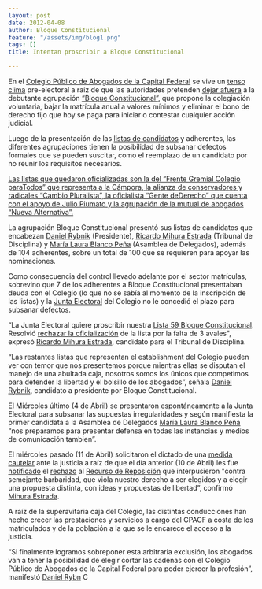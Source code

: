 ```yaml
---
layout: post
date: 2012-04-08
author: Bloque Constitucional
feature: "/assets/img/blog1.png"
tags: []
title: Intentan proscribir a Bloque Constitucional

---
```

En el [Colegio Público de Abogados de la Capital Federal](http://www.cpacf.org.ar/) se vive un [tenso](http://diariojudicial.com/noticias/En-sus-marcas-listos...-20120405-0010.html) [clima](http://www.diariopym.com.ar/notaprima.asp?iden=12738) pre-electoral a raíz de que las autoridades pretenden [dejar afuera](http://politicaymunicipios.com.ar/notaprima.asp?iden=1994801) a la debutante agrupación [“Bloque Constitucional”](http://www.bloqueconstitucional.org/2012/03/elecciones-cpacf-2442012.html), que propone la colegiación voluntaria, bajar la matrícula anual a valores mínimos y eliminar el bono de derecho fijo que hoy se paga para iniciar o contestar cualquier acción judicial.

Luego de la presentación de las [listas de candidatos](http://www.bloqueconstitucional.org/2012/03/candidatos-para-integrar-el.html) y adherentes, las diferentes agrupaciones tienen la posibilidad de subsanar defectos formales que se pueden suscitar, como el reemplazo de un candidato por no reunir los requisitos necesarios.

[Las listas que quedaron oficializadas son la del “Frente Gremial Colegio paraTodos” que representa a la Cámpora, la alianza de conservadores y radicales “Cambio Pluralista”, la oficialista “Gente deDerecho” que cuenta con el apoyo de Julio Piumato y la agrupación de la mutual de abogados “Nueva Alternativa”.](http://www.noticiasurbanas.com.ar/info_item.shtml?sh_itm=bdb6ab10d64fddde4d1b4b3087b105ee)

La agrupación Bloque Constitucional presentó sus listas de candidatos que encabezan [Daniel Rybnik](http://twitter.com/#%21/drybnik) (Presidente), [Ricardo Mihura Estrada](http://ar.linkedin.com/pub/ricardo-mihura-estrada/33/674/9aa) (Tribunal de Disciplina) y [María Laura Blanco Peña](http://ar.linkedin.com/in/marialbp) (Asamblea de Delegados), además de 104 adherentes, sobre un total de 100 que se requieren para apoyar las nominaciones.

Como consecuencia del control llevado adelante por el sector matrículas, sobrevino que 7 de los adherentes a Bloque Constitucional presentaban deuda con el Colegio (lo que no se sabía al momento de la inscripción de las listas) y la [Junta Electoral](http://www.cpacf.org.ar/default_virtual.asp?sssector=Institucional&goto=LECTURA&nnnoticia=2264) del Colegio no le concedió el plazo para subsanar defectos.

“La Junta Electoral quiere proscribir nuestra [Lista 59 Bloque Constitucional](https://docs.google.com/document/d/1DZmjM115tlVEl18i7q425Lkgpogjn5C4F_NEgvSSzpY/edit). Resolvió [rechazar la oficialización](https://docs.google.com/open?id=0BwSsihU1OF0JN0FTTkN3MkpRWjZNY3pjTm42YWVpQQ) de la lista por la falta de 3 avales", expresó [Ricardo Mihura Estrada](http://ar.linkedin.com/pub/ricardo-mihura-estrada/33/674/9aa), candidato para el Tribunal de Disciplina.

“Las restantes listas que representan el establishment del Colegio pueden ver con temor que nos presentemos porque mientras ellas se disputan el manejo de una abultada caja, nosotros somos los únicos que competimos para defender la libertad y el bolsillo de los abogados”, señala [Daniel Rybnik](http://twitter.com/#%21/drybnik), candidato a presidente por Bloque Constitucional.

  
El Miércoles último (4 de Abril) se presentaron espontáneamente a la Junta Electoral para subsanar las supuestas irregularidades y según manifiesta la primer candidata a la Asamblea de Delegados [María Laura Blanco Peña](http://ar.linkedin.com/in/marialbp) “nos preparamos para presentar defensa en todas las instancias y medios de comunicación tambien”.  
  
El miércoles pasado (11 de Abril) solicitaron el dictado de una [medida cautelar](https://docs.google.com/open?id=0BwSsihU1OF0JZGFtYl9ubzdwclE) ante la justicia a raíz de que el día anterior (10 de Abril) les fue [notificado](http://www.diariojudicial.com/noticias/Brevatas-20120411-0001.html) el [rechazo](https://docs.google.com/open?id=0BwSsihU1OF0JdUhSWHB2aWZvM0k) al [Recurso de Reposición](https://docs.google.com/document/pub?id=1_rrQBxY3WYoKpPx7blaU9Q0l89MmitPndc_rct4HZyA) que interpusieron "contra semejante barbaridad, que viola nuestro derecho a ser elegidos y a elegir una propuesta distinta, con ideas y propuestas de libertad”, confirmó [Mihura Estrada](http://ar.linkedin.com/pub/ricardo-mihura-estrada/33/674/9aa).

A raíz de la superavitaria caja del Colegio, las distintas conducciones han hecho crecer las prestaciones y servicios a cargo del CPACF a costa de los matriculados y de la población a la que se le encarece el acceso a la justicia.

“Si finalmente logramos sobreponer esta arbitraria exclusión, los abogados van a tener la posibilidad de elegir cortar las cadenas con el Colegio Público de Abogados de la Capital Federal para poder ejercer la profesión”, manifestó [Daniel Rybn](http://twitter.com/#%21/drybnik) C